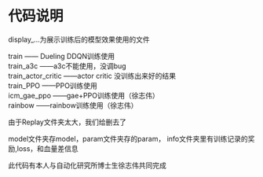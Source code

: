 # 代码说明

display_...为展示训练后的模型效果使用的文件

train							—— Dueling DDQN训练使用  
train_a3c					——a3c不能使用，没调bug  
train_actor_critic	 ——actor critic 没训练出来好的结果  
train_PPO				  ——PPO训练使用  
icm_gae_ppo			——gae+PPO训练使用（徐志伟）  
rainbow					——rainbow训练使用（徐志伟）  

由于Replay文件夹太大，我们给删去了  

model文件夹存model，param文件夹存的param， info文件夹里有训练记录的奖励,loss，和血量差信息  

此代码有本人与自动化研究所博士生徐志伟共同完成
